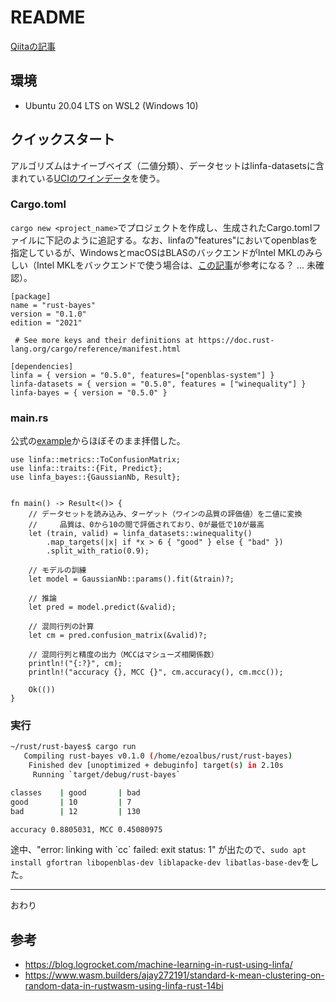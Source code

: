 # README

[Qiitaの記事](https://qiita.com/ezoalbus/items/f5eaea32404098e6ca37)

## 環境
- Ubuntu 20.04 LTS on WSL2 (Windows 10)

## クイックスタート
アルゴリズムはナイーブベイズ（二値分類）、データセットはlinfa-datasetsに含まれている[UCIのワインデータ](https://archive.ics.uci.edu/ml/datasets/wine+quality)を使う。

### Cargo.toml

`cargo new <project_name>`でプロジェクトを作成し、生成されたCargo.tomlファイルに下記のように追記する。なお、linfaの"features"においてopenblasを指定しているが、WindowsとmacOSはBLASのバックエンドがIntel MKLのみらしい（Intel MKLをバックエンドで使う場合は、[この記事](https://qiita.com/termoshtt/items/236cec0e10a0ff37a97f)が参考になる？ ... 未確認）。

``` toml: Cargo.toml
[package]
name = "rust-bayes"
version = "0.1.0"
edition = "2021"

 # See more keys and their definitions at https://doc.rust-lang.org/cargo/reference/manifest.html

[dependencies]
linfa = { version = "0.5.0", features=["openblas-system"] }
linfa-datasets = { version = "0.5.0", features = ["winequality"] }
linfa-bayes = { version = "0.5.0" }

```

### main.rs

公式の[example](https://github.com/rust-ml/linfa/blob/master/algorithms/linfa-bayes/examples/winequality.rs)からほぼそのまま拝借した。

``` rust: main.rs
use linfa::metrics::ToConfusionMatrix;
use linfa::traits::{Fit, Predict};
use linfa_bayes::{GaussianNb, Result};


fn main() -> Result<()> {
    // データセットを読み込み、ターゲット（ワインの品質の評価値）を二値に変換
    //     品質は、0から10の間で評価されており、0が最低で10が最高
    let (train, valid) = linfa_datasets::winequality()
        .map_targets(|x| if *x > 6 { "good" } else { "bad" })
        .split_with_ratio(0.9);

    // モデルの訓練
    let model = GaussianNb::params().fit(&train)?;

    // 推論
    let pred = model.predict(&valid);

    // 混同行列の計算
    let cm = pred.confusion_matrix(&valid)?;

    // 混同行列と精度の出力（MCCはマシューズ相関係数）
    println!("{:?}", cm);
    println!("accuracy {}, MCC {}", cm.accuracy(), cm.mcc());
    
    Ok(())
}
```

### 実行

``` sh
~/rust/rust-bayes$ cargo run
   Compiling rust-bayes v0.1.0 (/home/ezoalbus/rust/rust-bayes)
    Finished dev [unoptimized + debuginfo] target(s) in 2.10s
     Running `target/debug/rust-bayes`

classes    | good       | bad       
good       | 10         | 7         
bad        | 12         | 130       

accuracy 0.8805031, MCC 0.45080975
```

途中、"error: linking with \`cc\` failed: exit status: 1" が出たので、`sudo apt install gfortran libopenblas-dev liblapacke-dev libatlas-base-dev`をした。

---
おわり

## 参考
- https://blog.logrocket.com/machine-learning-in-rust-using-linfa/
- https://www.wasm.builders/ajay272191/standard-k-mean-clustering-on-random-data-in-rustwasm-using-linfa-rust-14bi
